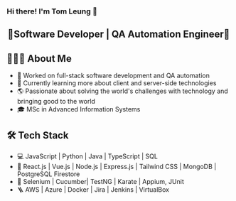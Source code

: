 ### Hi there! I'm Tom Leung 👋

<h2 style="text-align: center;">🚀Software Developer | QA Automation Engineer🚀</h2>

## 👨🏻‍💻 About Me
* 💼 Worked on full-stack software development and QA automation
* 📖 Currently learning more about client and server-side technologies
* 🌎 Passionate about solving the world's challenges with technology and bringing good to the world
* 🎓 MSc in Advanced Information Systems

## 🛠️ Tech Stack
* 💻 JavaScript | Python | Java | TypeScript | SQL
* 🔧 React.js | Vue.js | Node.js | Express.js | Tailwind CSS | MongoDB | PostgreSQL Firestore
* 🔩 Selenium | Cucumber| TestNG | Karate | Appium, JUnit
* 🪜 AWS | Azure | Docker | Jira | Jenkins | VirtualBox

<!--
**TOMLEUNGKS/TOMLEUNGKS** is a ✨ _special_ ✨ repository because its `README.md` (this file) appears on your GitHub profile.

Here are some ideas to get you started:

- 🔭 I’m currently working on ...
- 🌱 I’m currently learning ...
- 👯 I’m looking to collaborate on ...
- 🤔 I’m looking for help with ...
- 💬 Ask me about ...
- 📫 How to reach me: ...
- 😄 Pronouns: ...
- ⚡ Fun fact: ...
-->
